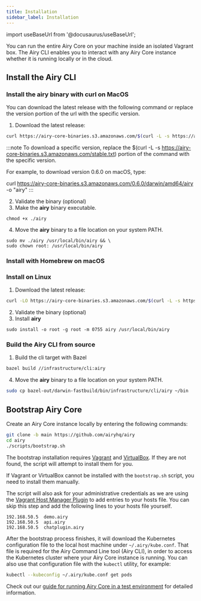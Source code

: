 ```yaml
---
title: Installation
sidebar_label: Installation
---
```


import useBaseUrl from '@docusaurus/useBaseUrl';

You can run the entire Airy Core on your machine inside an isolated Vagrant box. The Airy CLI enables you to interact with any Airy Core instance whether it is running locally or in the cloud.

## Install the Airy CLI

### Install the airy binary with curl on MacOS

You can download the latest release with the following command or replace the version portion of the url with the specific version.

1. Download the latest release:

```sh
curl https://airy-core-binaries.s3.amazonaws.com/$(curl -L -s https://airy-core-binaries.s3.amazonaws.com/stable.txt)/darwin/amd64/airy -o "airy"
```

:::note
To download a specific version, replace the $(curl -L -s https://airy-core-binaries.s3.amazonaws.com/stable.txt) portion of the command with the specific version.

For example, to download version 0.6.0 on macOS, type:

curl https://airy-core-binaries.s3.amazonaws.com/0.6.0/darwin/amd64/airy -o "airy"
:::

2. Validate the binary (optional)
3. Make the **airy** binary executable.

```
chmod +x ./airy
```

4. Move the **airy** binary to a file location on your system PATH.

```
sudo mv ./airy /usr/local/bin/airy && \
sudo chown root: /usr/local/bin/airy
```

### Install with Homebrew on macOS

### Install on Linux

1. Download the latest release:

```sh
curl -LO https://airy-core-binaries.s3.amazonaws.com/$(curl -L -s https://airy-core-binaries.s3.amazonaws.com/stable.txt)/darwin/amd64/airy -o "airy"
```
2. Validate the binary (optional)
3. Install **airy**

```
sudo install -o root -g root -m 0755 airy /usr/local/bin/airy
```

### Build the Airy CLI from source

1. Build the cli target with Bazel

```bash
bazel build //infrastructure/cli:airy
```

4. Move the **airy** binary to a file location on your system PATH.
```bash
sudo cp bazel-out/darwin-fastbuild/bin/infrastructure/cli/airy ~/bin
```



## Bootstrap Airy Core

Create an Airy Core instance locally by entering the following commands:

```bash
git clone -b main https://github.com/airyhq/airy
cd airy
./scripts/bootstrap.sh
```

The bootstrap installation requires
[Vagrant](https://www.vagrantup.com/downloads) and
[VirtualBox](https://www.virtualbox.org/wiki/Downloads). If they are not found,
the script will attempt to install them for you.

If Vagrant or VirtualBox cannot be installed with the `bootstrap.sh` script, you
need to install them manually.

The script will also ask for your administrative credentials as we are using the
[Vagrant Host Manager
Plugin](https://github.com/devopsgroup-io/vagrant-hostmanager) to add entries to
your hosts file. You can skip this step and add the following lines to your
hosts file yourself.

```
192.168.50.5  demo.airy
192.168.50.5  api.airy
192.168.50.5  chatplugin.airy
```

After the bootstrap process finishes, it will download the Kubernetes
configuration file to the local host machine under `~/.airy/kube.conf`. That
file is required for the Airy Command Line tool (Airy CLI), in order to access
the Kubernetes cluster where your Airy Core instance is running. You can also
use that configuration file with the `kubectl` utility, for example:

```sh
kubectl --kubeconfig ~/.airy/kube.conf get pods
```

Check out our [guide for running Airy Core in a test
environment](getting-started/deployment/vagrant.md) for detailed information.
